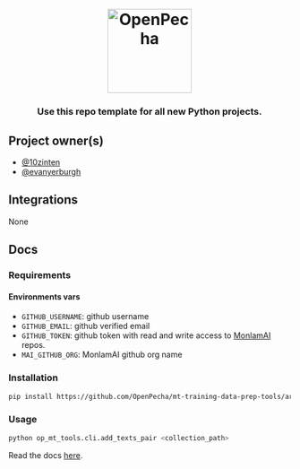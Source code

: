 <h1 align="center">
  <br>
  <a href="https://openpecha.org"><img src="https://avatars.githubusercontent.com/u/82142807?s=400&u=19e108a15566f3a1449bafb03b8dd706a72aebcd&v=4" alt="OpenPecha" width="150"></a>
  <br>
</h1>

<!-- Replace with 1-sentence description about what this tool is or does.-->

<h3 align="center">Use this repo template for all new Python projects.</h3>

## Project owner(s)

<!-- Link to the repo owners' github profiles -->

- [@10zinten](https://github.com/10zinten)
- [@evanyerburgh](https://github.com/evanyerburgh)

## Integrations

<!-- Add any intregrations here or delete `- []()` and write None-->

None

## Docs

### Requirements

#### Environments vars

- `GITHUB_USERNAME`: github username
- `GITHUB_EMAIL`: github verified email
- `GITHUB_TOKEN`: github token with read and write access to [MonlamAI](https://github.com/MonlamAI) repos.
- `MAI_GITHUB_ORG`: MonlamAI github org name

### Installation

```bash
pip install https://github.com/OpenPecha/mt-training-data-prep-tools/archive/main.zip
```

### Usage

```bash
python op_mt_tools.cli.add_texts_pair <collection_path>
```

Read the docs [here](https://wiki.openpecha.org).
